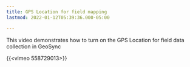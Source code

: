 ```yaml
---
title: GPS Location for field mapping
lastmod: 2022-01-12T05:39:36.000-05:00

---
```

This video demonstrates how to turn on the GPS Location for field data collection in GeoSync

{{<vimeo 558729013>}}